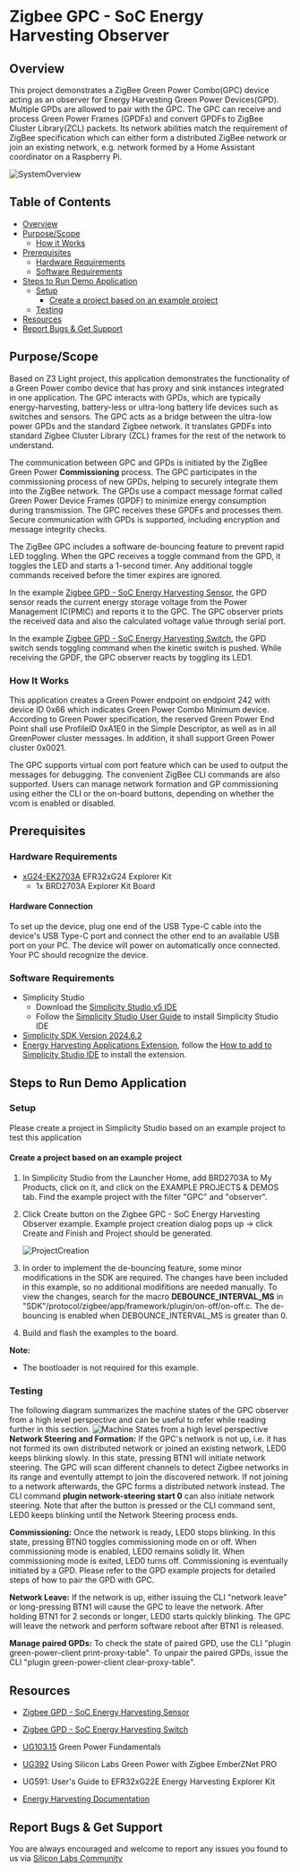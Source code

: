 # Zigbee GPC - SoC Energy Harvesting Observer #

## Overview ##

This project demonstrates a ZigBee Green Power Combo(GPC) device acting as an observer for Energy Harvesting Green Power Devices(GPD). Multiple GPDs are allowed to pair with the GPC. The GPC can receive and process Green Power Frames (GPDFs) and convert GPDFs to ZigBee Cluster Library(ZCL) packets. Its network abilities match the requirement of ZigBee specification which can either form a distributed ZigBee network or join an existing network, e.g. network formed by a Home Assistant coordinator on a Raspberry Pi.

![SystemOverview](image/SystemOverview.png)

## Table of Contents ##

- [Overview](#overview)
- [Purpose/Scope](#purposescope)
  - [How it Works](#how-it-works)
- [Prerequisites](#prerequisites)
  - [Hardware Requirements](#hardware-requirements)
  - [Software Requirements](#software-requirements)
- [Steps to Run Demo Application](#steps-to-run-demo-application)
  - [Setup](#setup)
    - [Create a project based on an example project](#create-a-project-based-on-an-example-project)
  - [Testing](#testing)
- [Resources](#resources)
- [Report Bugs & Get Support](#report-bugs--get-support)

## Purpose/Scope ##

Based on Z3 Light project, this application demonstrates the functionality of a Green Power combo device that has proxy and sink instances integrated in one application. The GPC interacts with GPDs, which are typically energy-harvesting, battery-less or ultra-long battery life devices such as switches and sensors. The GPC acts as a bridge between the ultra-low power GPDs and the standard Zigbee network. It translates GPDFs into standard Zigbee Cluster Library (ZCL) frames for the rest of the network to understand.

The communication between GPC and GPDs is initiated by the ZigBee Green Power **Commissioning** process. The GPC participates in the commissioning process of new GPDs, helping to securely integrate them into the ZigBee network. The GPDs use a compact message format called Green Power Device Frames (GPDF) to minimize energy consumption during transmission. The GPC receives these GPDFs and processes them. Secure communication with GPDs is supported, including encryption and message integrity checks.

The ZigBee GPC includes a software de-bouncing feature to prevent rapid LED toggling. When the GPC receives a toggle command from the GPD, it toggles the LED and starts a 1-second timer. Any additional toggle commands received before the timer expires are ignored.

In the example [Zigbee GPD - SoC Energy Harvesting Sensor](https://github.com/SiliconLabs/energy_harvesting_applications/tree/main/example/zigbee_gpd_soc_energy_harvesting_sensor/), the GPD sensor reads the current energy storage voltage from the Power Management IC(PMIC) and reports it to the GPC. The GPC observer prints the received data and also the calculated voltage value through serial port.

In the example [Zigbee GPD - SoC Energy Harvesting Switch](https://github.com/SiliconLabs/energy_harvesting_applications/tree/main/example/zigbee_gpd_soc_energy_harvesting_switch/), the GPD switch sends toggling command when the kinetic switch is pushed. While receiving the GPDF, the GPC observer reacts by toggling its LED1.

### How It Works ###

This application creates a Green Power endpoint on endpoint 242 with device ID 0x66 which indicates Green Power Combo Minimum device. According to Green Power specification, the reserved Green Power End Point shall use ProfileID 0xA1E0 in the Simple Descriptor, as well as in all GreenPower cluster messages. In addition, it shall support Green Power cluster 0x0021.

The GPC supports virtual com port feature which can be used to output the messages for debugging. The convenient ZigBee CLI commands are also supported. Users can manage network formation and GP commissioning using either the CLI or the on-board buttons, depending on whether the vcom is enabled or disabled.

## Prerequisites ##

### Hardware Requirements ###

- [xG24-EK2703A](https://www.silabs.com/development-tools/wireless/efr32xg24-explorer-kit?tab=overview) EFR32xG24 Explorer Kit
  - 1x BRD2703A Explorer Kit Board

#### Hardware Connection ####

To set up the device, plug one end of the USB Type-C cable into the device's USB Type-C port and connect the other end to an available USB port on your PC.
The device will power on automatically once connected. Your PC should recognize the device.

### Software Requirements ###

- Simplicity Studio
  - Download the [Simplicity Studio v5 IDE](https://www.silabs.com/developers/simplicity-studio)
  - Follow the [Simplicity Studio User Guide](https://docs.silabs.com/simplicity-studio-5-users-guide/1.1.0/ss-5-users-guide-getting-started/install-ss-5-and-software#install-ssv5) to install Simplicity Studio IDE
- [Simplicity SDK Version 2024.6.2](https://github.com/SiliconLabs/simplicity_sdk/releases/tag/v2024.6.2)
- [Energy Harvesting Applications Extension](https://github.com/SiliconLabs/energy_harvesting_applications), follow the [How to add to Simplicity Studio IDE](https://github.com/SiliconLabs/energy_harvesting_applications/README.md#how-to-add-to-simplicity-studio-ide) to install the extension.

## Steps to Run Demo Application ##

### Setup ###

Please create a project in Simplicity Studio based on an example project to test this application

#### Create a project based on an example project ####

1. In Simplicity Studio from the Launcher Home, add BRD2703A to My Products, click on it, and click on the EXAMPLE PROJECTS & DEMOS tab. Find the example project with the filter "GPC" and "observer".

2. Click Create button on the Zigbee GPC - SoC Energy Harvesting Observer example. Example project creation dialog pops up -> click Create and Finish and Project should be generated.

   ![ProjectCreation](image/ProjectCreation.png)

3. In order to implement the de-bouncing feature, some minor modifications in the SDK are required. The changes have been included in this example, so no additional modifitions are needed manually. To view the changes, search for the macro **DEBOUNCE_INTERVAL_MS** in "SDK"/protocol/zigbee/app/framework/plugin/on-off/on-off.c. The de-bouncing is enabled when DEBOUNCE_INTERVAL_MS is greater than 0.

4. Build and flash the examples to the board.

**Note:**

- The bootloader is not required for this example.


### Testing ###
The following diagram summarizes the machine states of the GPC observer from a high level perspective and can be useful to refer while reading further in this section. 
![Machine States from a high level perspective](image/GPC_high_level_machine_states.png) 
**Network Steering and Formation:**
If the GPC's network is not up, i.e. it has not formed its own distributed network or joined an existing network, LED0 keeps blinking slowly. In this state, pressing BTN1 will initiate network steering. The GPC will scan different channels to detect Zigbee networks in its range and eventully attempt to join the discovered network. If not joining to a network afterwards, the GPC forms a distributed network instead. The CLI command **plugin network-steering start 0** can also initiate network steering. Note that after the button is pressed or the CLI command sent, LED0 keeps blinking until the Network Steering process ends.

**Commissioning:**
Once the network is ready, LED0 stops blinking. In this state, pressing BTN0 toggles commissioning mode on or off. When commissioning mode is enabled, LED0 remains solidly lit. When commissioning mode is exited, LED0 turns off. Commissioning is eventually initiated by a GPD. Please refer to the GPD example projects for detailed steps of how to pair the GPD with GPC.

**Network Leave:**
If the network is up, either issuing the CLI "network leave" or long-pressing BTN1 will cause the GPC to leave the network. After holding BTN1 for 2 seconds or longer, LED0 starts quickly blinking. The GPC will leave the network and perform software reboot after BTN1 is released.

**Manage paired GPDs:**
To check the state of paired GPD, use the CLI "plugin green-power-client print-proxy-table".
To unpair the paired GPDs, issue the CLI "plugin green-power-client clear-proxy-table".


## Resources ##

- [Zigbee GPD - SoC Energy Harvesting Sensor](https://github.com/SiliconLabs/energy_harvesting_applications/tree/main/example/zigbee_gpd_soc_energy_harvesting_sensor)
- [Zigbee GPD - SoC Energy Harvesting Switch](https://github.com/SiliconLabs/energy_harvesting_applications/tree/main/example/zigbee_gpd_soc_energy_harvesting_switch/)

- [UG103.15](https://www.silabs.com/documents/public/user-guides/ug103-15-green-power-fundamentals.pdf) Green Power Fundamentals
- [UG392](https://www.silabs.com/documents/public/user-guides/ug392-using-sl-green-power-with-ezp.pdf) Using Silicon Labs Green Power with Zigbee EmberZNet PRO
- UG591: User's Guide to EFR32xG22E Energy Harvesting Explorer Kit
- [Energy Harvesting Documentation](https://www.silabs.com/development-tools/wireless/efr32xg22e-explorer-kit?tab=overview)

## Report Bugs & Get Support ##

You are always encouraged and welcome to report any issues you found to us via [Silicon Labs Community](https://www.silabs.com/community)
